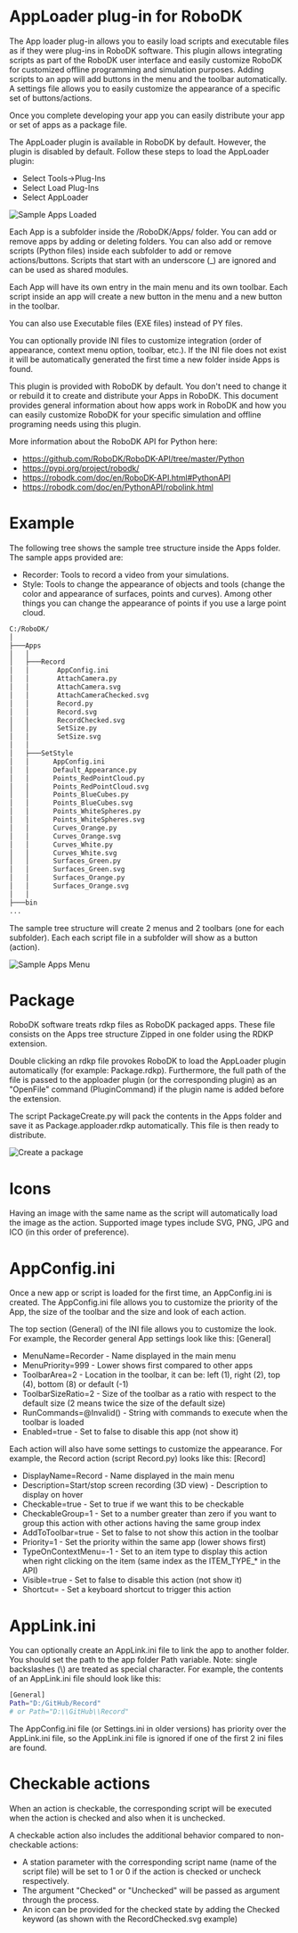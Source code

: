AppLoader plug-in for RoboDK
===========================

The App loader plug-in allows you to easily load scripts and executable files as if they were plug-ins in RoboDK software. 
This plugin allows integrating scripts as part of the RoboDK user interface and easily customize RoboDK for customized offline programming and simulation purposes. 
Adding scripts to an app will add buttons in the menu and the toolbar automatically. A settings file allows you to easily customize the appearance of a specific set of buttons/actions.

Once you complete developing your app you can easily distribute your app or set of apps as a package file.

The AppLoader plugin is available in RoboDK by default. However, the plugin is disabled by default. 
Follow these steps to load the AppLoader plugin:
* Select Tools->Plug-Ins
* Select Load Plug-Ins
* Select AppLoader
 
![Sample Apps Loaded](../doc/Apps-Loaded.png)
 
Each App is a subfolder inside the /RoboDK/Apps/ folder. You can add or remove apps by adding or deleting folders. You can also add or remove scripts (Python files) inside each subfolder to add or remove actions/buttons. Scripts that start with an underscore (_) are ignored and can be used as shared modules.

Each App will have its own entry in the main menu and its own toolbar. Each script inside an app will create a new button in the menu and a new button in the toolbar.

You can also use Executable files (EXE files) instead of PY files.

You can optionally provide INI files to customize integration (order of appearance, context menu option, toolbar, etc.). 
If the INI file does not exist it will be automatically generated the first time a new folder inside Apps is found.

This plugin is provided with RoboDK by default. You don't need to change it or rebuild it to create and distribute your Apps in RoboDK. This document provides general information about how apps work in RoboDK and how you can easily customize RoboDK for your specific simulation and offline programing needs using this plugin.

More information about the RoboDK API for Python here:
* https://github.com/RoboDK/RoboDK-API/tree/master/Python
* https://pypi.org/project/robodk/
* https://robodk.com/doc/en/RoboDK-API.html#PythonAPI
* https://robodk.com/doc/en/PythonAPI/robolink.html

Example
=======

The following tree shows the sample tree structure inside the Apps folder. The sample apps provided are:
* Recorder: Tools to record a video from your simulations.
* Style: Tools to change the appearance of objects and tools (change the color and appearance of surfaces, points and curves). Among other things you can change the appearance of points if you use a large point cloud.

``` bash
C:/RoboDK/
│
├───Apps
│   │
│   ├───Record
│   │       AppConfig.ini
│   │       AttachCamera.py
│   │       AttachCamera.svg
│   │       AttachCameraChecked.svg
│   │       Record.py
│   │       Record.svg
│   │       RecordChecked.svg
│   │       SetSize.py
│   │       SetSize.svg
│   │
│   ├───SetStyle
│   │      AppConfig.ini
│   │      Default_Appearance.py
│   │      Points_RedPointCloud.py
│   │      Points_RedPointCloud.svg
│   │      Points_BlueCubes.py
│   │      Points_BlueCubes.svg
│   │      Points_WhiteSpheres.py
│   │      Points_WhiteSpheres.svg
│   │      Curves_Orange.py
│   │      Curves_Orange.svg
│   │      Curves_White.py
│   │      Curves_White.svg
│   │      Surfaces_Green.py
│   │      Surfaces_Green.svg
│   │      Surfaces_Orange.py
│   │      Surfaces_Orange.svg
│   │
├───bin
...

```

The sample tree structure will create 2 menus and 2 toolbars (one for each subfolder). Each each script file in a subfolder will show as a button (action).

![Sample Apps Menu](../doc/Apps-Menu.png)


Package
=======

RoboDK software treats rdkp files as RoboDK packaged apps. These file consists on the Apps tree structure Zipped in one folder using the RDKP extension. 

Double clicking an rdkp file provokes RoboDK to load the AppLoader plugin automatically (for example: Package.rdkp). Furthermore, the full path of the file is passed to the apploader plugin (or the corresponding plugin) as an "OpenFile" command (PluginCommand) if the plugin name is added before the extension.

The script PackageCreate.py will pack the contents in the Apps folder and save it as Package.apploader.rdkp automatically. This file is then ready to distribute.

![Create a package](../doc/PackageCreate.png)

Icons
=====

Having an image with the same name as the script will automatically load the image as the action. Supported image types include SVG, PNG, JPG and ICO (in this order of preference).


AppConfig.ini
============

Once a new app or script is loaded for the first time, an AppConfig.ini is created. 
The AppConfig.ini file allows you to customize the priority of the App, the size of the toolbar and the size and look of each action. 

The top section (General) of the INI file allows you to customize the look. For example, the Recorder general App settings look like this:
[General]
* MenuName=Recorder - Name displayed in the main menu
* MenuPriority=999 - Lower shows first compared to other apps
* ToolbarArea=2 - Location in the toolbar, it can be: left (1), right (2), top (4), bottom (8) or default (-1)
* ToolbarSizeRatio=2 - Size of the toolbar as a ratio with respect to the default size (2 means twice the size of the default size)
* RunCommands=@Invalid() - String with commands to execute when the toolbar is loaded
* Enabled=true - Set to false to disable this app (not show it)

Each action will also have some settings to customize the appearance. For example, the Record action (script Record.py) looks like this:
[Record]
* DisplayName=Record - Name displayed in the main menu
* Description=Start/stop screen recording (3D view) - Description to display on hover
* Checkable=true - Set to true if we want this to be checkable
* CheckableGroup=1 - Set to a number greater than zero if you want to group this action with other actions having the same group index
* AddToToolbar=true - Set to false to not show this action in the toolbar
* Priority=1 - Set the priority within the same app (lower shows first)
* TypeOnContextMenu=-1 - Set to an item type to display this action when right clicking on the item (same index as the ITEM_TYPE_* in the API)
* Visible=true - Set to false to disable this action (not show it)
* Shortcut= - Set a keyboard shortcut to trigger this action


AppLink.ini
============

You can optionally create an AppLink.ini file to link the app to another folder. You should set the path to the app folder Path variable. Note: single backslashes (\\) are treated as special character. For example, the contents of an AppLink.ini file should look like this:

``` bash
[General]
Path="D:/GitHub/Record" 
# or Path="D:\\GitHub\\Record"
```

The AppConfig.ini file (or Settings.ini in older versions) has priority over the AppLink.ini file, so the AppLink.ini file is ignored if one of the first 2 ini files are found.

 
Checkable actions
=================

When an action is checkable, the corresponding script will be executed when the action is checked and also when it is unchecked. 

A checkable action also includes the additional behavior compared to non-checkable actions:
* A station parameter with the corresponding script name (name of the script file) will be set to 1 or 0 if the action is checked or uncheck respectively.
* The argument "Checked" or "Unchecked" will be passed as argument through the process.  
* An icon can be provided for the checked state by adding the Checked keyword (as shown with the RecordChecked.svg example) 




